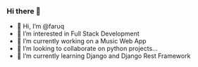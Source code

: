 ### Hi there 👋

<ul>
<li>👋 Hi, I’m @faruq</li>
<li>👀 I’m interested in Full Stack Development</li>
<li>🔭 I’m currently working on a Music Web App</li>
<li>👯 I’m looking to collaborate on python projects...</li>
<li>🌱 I’m currently learning Django and Django Rest Framework</li>

</ul>


<!--
**Faruqt/Faruqt** is a ✨ _special_ ✨ repository because its `README.md` (this file) appears on your GitHub profile.

Here are some ideas to get you started:

- 🔭 I’m currently working on ...
- 🌱 I’m currently learning ...
- 👯 I’m looking to collaborate on ...
- 🤔 I’m looking for help with ...
- 💬 Ask me about ...
- 📫 How to reach me: ...
- 😄 Pronouns: ...
- ⚡ Fun fact: ...
-->
